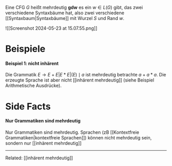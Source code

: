 Eine CFG $G$ heißt mehrdeutig 
**gdw**
es ein $w \in L(G)$ gibt, das zwei verschiedene Syntaxbäume hat, also zwei verschiedene [[Syntaxbaum|Syntaxbäume]] mit Wurzel $S$ und Rand $w$.

![[Screenshot 2024-05-23 at 15.07.55.png]]
# Beispiele
#### Beispiel 1: nicht inhärent
Die Grammatik $E \rightarrow E+E|E * E|(E) \mid a$ ist mehrdeutig betrachte $a+a * a$. Die erzeugte Sprache ist aber nicht [[inhärent mehrdeutig]] (siehe Beispiel Arithmetische Ausdrücke).


# Side Facts
#### Nur Grammatiken sind mehrdeutig
Nur Grammatiken sind mehrdeutig. 
Sprachen (zB [[Kontextfreie Grammatiken|kontextfreie Sprachen]]) können nicht mehrdeutig sein, sondern nur [[inhärent mehrdeutig]]




______
Related: [[inhärent mehrdeutig]]